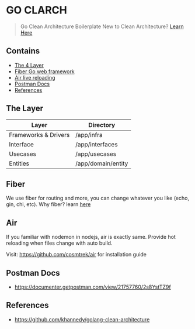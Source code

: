 # GO CLARCH

> Go Clean Architecture Boilerplate
> New to Clean Architecture? [Learn Here](https://blog.cleancoder.com/uncle-bob/2012/08/13/the-clean-architecture.html)

## Contains

- [The 4 Layer](#the-layer)
- [Fiber Go web framework](#fiber-go)
- [Air live reloading](#air)
- [Postman Docs](#postman-docs)
- [References](#references)

## The Layer

| Layer                | Directory          |
| -------------------- | ------------------ |
| Frameworks & Drivers | /app/infra         |
| Interface            | /app/interfaces    |
| Usecases             | /app/usecases      |
| Entities             | /app/domain/entity |

## Fiber

We use fiber for routing and more, you can change whatever you like (echo, gin, chi, etc).
Why fiber? learn [here](https://gofiber.io/)

## Air

If you familiar with nodemon in nodejs, air is exactly same. Provide hot reloading when files change with auto build.

Visit: https://github.com/cosmtrek/air for installation guide

## Postman Docs

- https://documenter.getpostman.com/view/21757760/2s8YstTZ9f

## References

- https://github.com/khannedy/golang-clean-architecture
